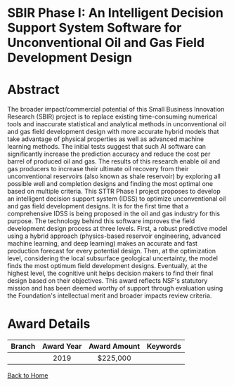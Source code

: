 
SBIR Phase I: An Intelligent Decision Support System Software for Unconventional Oil and Gas Field Development Design
=====================================================================================================================

# Abstract


The broader impact/commercial potential of this Small Business Innovation Research (SBIR) project is to replace existing time-consuming numerical tools and inaccurate statistical and analytical methods in unconventional oil and gas field development design with more accurate hybrid models that take advantage of physical properties as well as advanced machine learning methods. The initial tests suggest that such AI software can significantly increase the prediction accuracy and reduce the cost per barrel of produced oil and gas. The results of this research enable oil and gas producers to increase their ultimate oil recovery from their unconventional reservoirs (also known as shale reservoir) by exploring all possible well and completion designs and finding the most optimal one based on multiple criteria. This STTR Phase I project proposes to develop an intelligent decision support system (IDSS) to optimize unconventional oil and gas field development designs. It is for the first time that a comprehensive IDSS is being proposed in the oil and gas industry for this purpose. The technology behind this software improves the field development design process at three levels. First, a robust predictive model using a hybrid approach (physics-based reservoir engineering, advanced machine learning, and deep learning) makes an accurate and fast production forecast for every potential design. Then, at the optimization level, considering the local subsurface geological uncertainty, the model finds the most optimum field development designs. Eventually, at the highest level, the cognitive unit helps decision makers to find their final design based on their objectives. This award reflects NSF's statutory mission and has been deemed worthy of support through evaluation using the Foundation's intellectual merit and broader impacts review criteria.  

# Award Details

|Branch|Award Year|Award Amount|Keywords|
| :---: | :---: | :---: | :---: |
||2019|$225,000||
  
  


[Back to Home](https://github.com/chrischow/dod_sbir_awards/JT/#501)